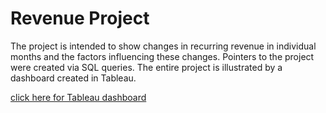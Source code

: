 # Revenue Project
The project is intended to show changes in recurring revenue in individual months and the factors influencing these changes. Pointers to the project were created via SQL queries. The entire project is illustrated by a dashboard created in Tableau.


<a href="https://public.tableau.com/app/profile/jakub.ko.paczy.ski/viz/projekt_dashboard_17240160849080/Dashboard1?publish=yes"> click here for Tableau dashboard</a>
